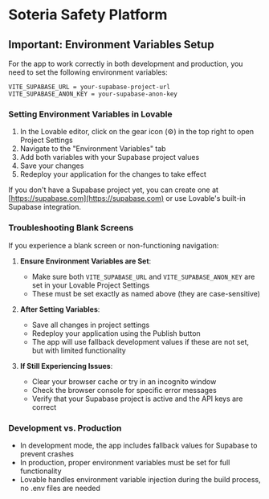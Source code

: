 
# Soteria Safety Platform

## Important: Environment Variables Setup

For the app to work correctly in both development and production, you need to set the following environment variables:

```
VITE_SUPABASE_URL = your-supabase-project-url
VITE_SUPABASE_ANON_KEY = your-supabase-anon-key
```

### Setting Environment Variables in Lovable

1. In the Lovable editor, click on the gear icon (⚙️) in the top right to open Project Settings
2. Navigate to the "Environment Variables" tab
3. Add both variables with your Supabase project values
4. Save your changes
5. Redeploy your application for the changes to take effect

If you don't have a Supabase project yet, you can create one at [https://supabase.com](https://supabase.com) or use Lovable's built-in Supabase integration.

### Troubleshooting Blank Screens

If you experience a blank screen or non-functioning navigation:

1. **Ensure Environment Variables are Set**:
   - Make sure both `VITE_SUPABASE_URL` and `VITE_SUPABASE_ANON_KEY` are set in your Lovable Project Settings
   - These must be set exactly as named above (they are case-sensitive)

2. **After Setting Variables**:
   - Save all changes in project settings
   - Redeploy your application using the Publish button
   - The app will use fallback development values if these are not set, but with limited functionality

3. **If Still Experiencing Issues**:
   - Clear your browser cache or try in an incognito window
   - Check the browser console for specific error messages
   - Verify that your Supabase project is active and the API keys are correct

### Development vs. Production

- In development mode, the app includes fallback values for Supabase to prevent crashes
- In production, proper environment variables must be set for full functionality
- Lovable handles environment variable injection during the build process, no .env files are needed

